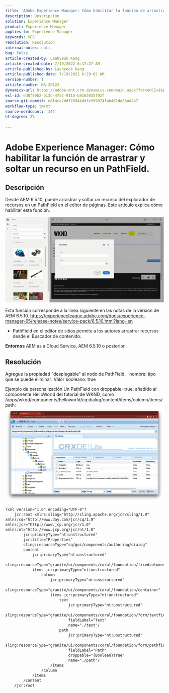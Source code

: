 ```yaml
---
title: 'Adobe Experience Manager: Cómo habilitar la función de arrastrar y soltar un recurso en un PathField.'
description: Descripción
solution: Experience Manager
product: Experience Manager
applies-to: Experience Manager
keywords: KCS
resolution: Resolution
internal-notes: null
bug: false
article-created-by: Laehyeok Kang
article-created-date: 7/19/2022 6:17:27 AM
article-published-by: Laehyeok Kang
article-published-date: 7/19/2022 6:29:02 AM
version-number: 1
article-number: KA-20122
dynamics-url: https://adobe-ent.crm.dynamics.com/main.aspx?forceUCI=1&pagetype=entityrecord&etn=knowledgearticle&id=a9f6e173-2a07-ed11-82e4-00224808e483
exl-id: ed8f90b2-b13d-47a2-9115-b9163035f92f
source-git-commit: e8f4ca2dd578944d4fe399074fab461de88ad247
workflow-type: tm+mt
source-wordcount: '144'
ht-degree: 2%

---
```


# Adobe Experience Manager: Cómo habilitar la función de arrastrar y soltar un recurso en un PathField.

## Descripción


Desde AEM 6.5.10, puede arrastrar y soltar un recurso del explorador de recursos en un PathField en el editor de páginas.
Este artículo explica cómo habilitar esta función.

![](assets/___e3b9eeff-2b07-ed11-82e4-00224808e483___.gif)

Esta función corresponde a la línea siguiente en las notas de la versión de AEM 6.5.10.
https://experienceleague.adobe.com/docs/experience-manager-65/release-notes/service-pack/6.5.10.html?lang=en

- PathField en el editor de sitios permite a los autores arrastrar recursos desde el Buscador de contenido.


<b>Entornos</b>
AEM as a Cloud Service, AEM 6.5.10 o posterior


## Resolución


Agregue la propiedad &quot;desplegable&quot; al nodo de PathField.
  nombre: tipo que se puede eliminar: Valor booleano: true

Ejemplo de personalización Un PathField con droppable=true, añadido al componente HelloWorld del tutorial de WKND, como /apps/wknd/components/helloworld/cq:dialog/content/items/column/items/path: 
![](assets/6106400f-2b07-ed11-82e4-00224808e483.png)




```
?xml version="1.0" encoding="UTF-8"?
    jcr:root xmlns:sling="http://sling.apache.org/jcr/sling/1.0" xmlns:cq="http://www.day.com/jcr/cq/1.0" xmlns:jcr="http://www.jcp.org/jcr/1.0" xmlns:nt="http://www.jcp.org/jcr/nt/1.0"
        jcr:primaryType="nt:unstructured"
        jcr:title="Properties"
        sling:resourceType="cq/gui/components/authoring/dialog"
        content
            jcr:primaryType="nt:unstructured"
            sling:resourceType="granite/ui/components/coral/foundation/fixedcolumns"
            items jcr:primaryType="nt:unstructured"
                column
                    jcr:primaryType="nt:unstructured"
                    sling:resourceType="granite/ui/components/coral/foundation/container"
                    items jcr:primaryType="nt:unstructured"
                        text
                            jcr:primaryType="nt:unstructured"
                            sling:resourceType="granite/ui/components/coral/foundation/form/textfield"
                            fieldLabel="Text"
                            name="./text"/
                        path
                            jcr:primaryType="nt:unstructured"
                            sling:resourceType="granite/ui/components/coral/foundation/form/pathfield"
                            fieldLabel="Path"
                            droppable="{Boolean}true"
                            name="./path"/
                    /items
                /column
            /items
        /content
    /jcr:root
```
